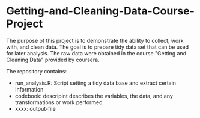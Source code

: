 # Getting-and-Cleaning-Data-Course-Project
The purpose of this project is to demonstrate the ability to collect, work with, and clean data. The goal is to prepare tidy data set that can be used for later analysis. The raw data were obtained in the course "Getting and Cleaning Data" provided by coursera.

The repository contains:
- run_analysis.R: Script setting a tidy data base and extract certain information
- codebook: descripint describes the variables, the data, and any transformations or work performed
- xxxx: output-file
